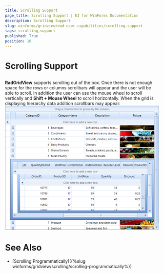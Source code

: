```yaml
---
title: Scrolling Support
page_title: Scrolling Support | UI for WinForms Documentation
description: Scrolling Support
slug: winforms/gridview/end-user-capabilities/scrolling-support
tags: scrolling,support
published: True
position: 10
---
```


# Scrolling Support



## 

__RadGridView__ supports scrolling out of the box. Once there is not enough space for the rows or columns
          scrollbars will appear and the user will be able to scroll. In addition the user can use the mouse wheel to scroll vertically
          and __Shift + Mouse Wheel__ to scroll horizontally. When the grid is displaying hierarchy data addition scrollbars may appear:
        ![gridview-end-user-capabilities-printing-support-scrolling 001](images/gridview-end-user-capabilities-printing-support-scrolling001.png)

# See Also

 * [Scrolling Programmatically]({%slug winforms/gridview/scrolling/scrolling-programmatically%})
